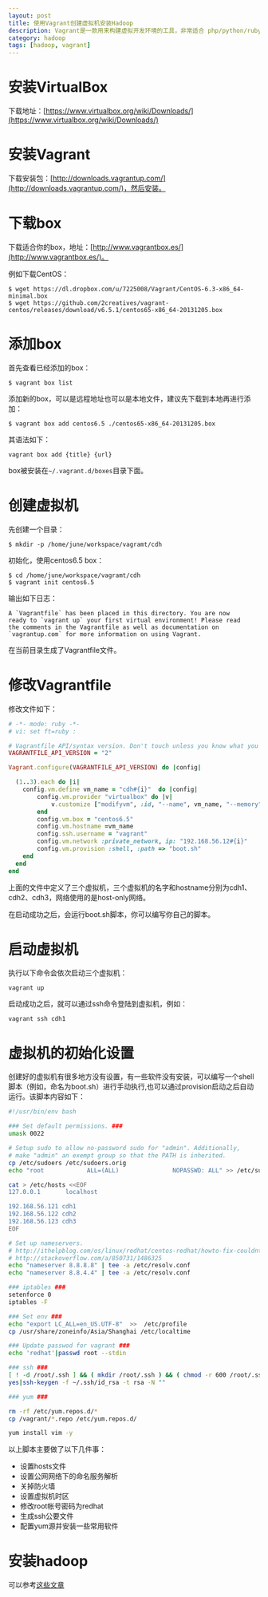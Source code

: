 ```yaml
---
layout: post
title: 使用Vagrant创建虚拟机安装Hadoop
description: Vagrant是一款用来构建虚拟开发环境的工具，非常适合 php/python/ruby/java 这类语言开发 web 应用，使用Vagrant可以快速的搭建虚拟机并安装自己的一些应用。本文主要是使用Vagrant创建3个虚拟机并用来安装hadoop集群。
category: hadoop
tags: [hadoop, vagrant]
---
```


# 安装VirtualBox

下载地址：[https://www.virtualbox.org/wiki/Downloads/](https://www.virtualbox.org/wiki/Downloads/)

# 安装Vagrant

下载安装包：[http://downloads.vagrantup.com/](http://downloads.vagrantup.com/)，然后安装。

# 下载box

下载适合你的box，地址：[http://www.vagrantbox.es/](http://www.vagrantbox.es/)。

例如下载CentOS：

```
$ wget https://dl.dropbox.com/u/7225008/Vagrant/CentOS-6.3-x86_64-minimal.box
$ wget https://github.com/2creatives/vagrant-centos/releases/download/v6.5.1/centos65-x86_64-20131205.box
```

# 添加box

首先查看已经添加的box：

```
$ vagrant box list
```

添加新的box，可以是远程地址也可以是本地文件，建议先下载到本地再进行添加：

```
$ vagrant box add centos6.5 ./centos65-x86_64-20131205.box
```

其语法如下：

```
vagrant box add {title} {url}
```

box被安装在`~/.vagrant.d/boxes`目录下面。

# 创建虚拟机

先创建一个目录：

```
$ mkdir -p /home/june/workspace/vagramt/cdh
```

初始化，使用centos6.5 box：

```
$ cd /home/june/workspace/vagramt/cdh
$ vagrant init centos6.5
```

输出如下日志：

```
A `Vagrantfile` has been placed in this directory. You are now
ready to `vagrant up` your first virtual environment! Please read
the comments in the Vagrantfile as well as documentation on
`vagrantup.com` for more information on using Vagrant.
```

在当前目录生成了Vagrantfile文件。

# 修改Vagrantfile

修改文件如下：

```ruby
# -*- mode: ruby -*-
# vi: set ft=ruby :

# Vagrantfile API/syntax version. Don't touch unless you know what you're doing!
VAGRANTFILE_API_VERSION = "2"

Vagrant.configure(VAGRANTFILE_API_VERSION) do |config|

  (1..3).each do |i|
    config.vm.define vm_name = "cdh#{i}"  do |config|
        config.vm.provider "virtualbox" do |v|
            v.customize ["modifyvm", :id, "--name", vm_name, "--memory", "2048",'--cpus', 1]
        end
        config.vm.box = "centos6.5"
        config.vm.hostname =vm_name
        config.ssh.username = "vagrant"
        config.vm.network :private_network, ip: "192.168.56.12#{i}"
	  	config.vm.provision :shell, :path => "boot.sh"
    end
  end
end
```

上面的文件中定义了三个虚拟机，三个虚拟机的名字和hostname分别为cdh1、cdh2、cdh3，网络使用的是host-only网络。

在启动成功之后，会运行boot.sh脚本，你可以编写你自己的脚本。

# 启动虚拟机

执行以下命令会依次启动三个虚拟机：

```
vagrant up
```

启动成功之后，就可以通过ssh命令登陆到虚拟机，例如：

```
vagrant ssh cdh1
```

# 虚拟机的初始化设置

创建好的虚拟机有很多地方没有设置，有一些软件没有安装，可以编写一个shell脚本（例如，命名为boot.sh）进行手动执行,也可以通过provision启动之后自动运行。该脚本内容如下：

```bash
#!/usr/bin/env bash

### Set default permissions. ###
umask 0022

# Setup sudo to allow no-password sudo for "admin". Additionally,
# make "admin" an exempt group so that the PATH is inherited.
cp /etc/sudoers /etc/sudoers.orig
echo "root            ALL=(ALL)               NOPASSWD: ALL" >> /etc/sudoers

cat > /etc/hosts <<EOF
127.0.0.1       localhost

192.168.56.121 cdh1
192.168.56.122 cdh2
192.168.56.123 cdh3
EOF

# Set up nameservers.
# http://ithelpblog.com/os/linux/redhat/centos-redhat/howto-fix-couldnt-resolve-host-on-centos-redhat-rhel-fedora/
# http://stackoverflow.com/a/850731/1486325
echo "nameserver 8.8.8.8" | tee -a /etc/resolv.conf
echo "nameserver 8.8.4.4" | tee -a /etc/resolv.conf

### iptables ###
setenforce 0
iptables -F

### Set env ###
echo "export LC_ALL=en_US.UTF-8"  >>  /etc/profile 
cp /usr/share/zoneinfo/Asia/Shanghai /etc/localtime

### Update passwod for vagrant ###
echo 'redhat'|passwd root --stdin

### ssh ###
[ ! -d /root/.ssh ] && ( mkdir /root/.ssh ) && ( chmod -r 600 /root/.ssh  )
yes|ssh-keygen -f ~/.ssh/id_rsa -t rsa -N ""

### yum ###

rm -rf /etc/yum.repos.d/*
cp /vagrant/*.repo /etc/yum.repos.d/

yum install vim -y
```

以上脚本主要做了以下几件事：

- 设置hosts文件
- 设置公网网络下的命名服务解析
- 关掉防火墙
- 设置虚拟机时区
- 修改root帐号密码为redhat
- 生成ssh公要文件
- 配置yum源并安装一些常用软件

# 安装hadoop

可以参考[这些文章](http://blog.javachen.com/categories.html#hadoop-ref)

